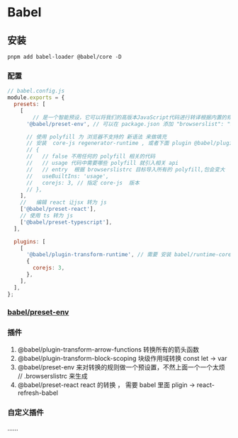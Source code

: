 # Babel

## 安装

```shell
pnpm add babel-loader @babel/core -D 
```



### 配置

```js
// babel.config.js
module.exports = {
  presets: [
    [
        // 是一个智能预设，它可以将我们的高版本JavaScript代码进行转译根据内置的规则转译成为低版本的javascript代码。
      '@babel/preset-env', // 可以在 package.json 添加 "browserslist": "> 0.25%, not dead" 转换版本

      // 使用 polyfill 为 浏览器不支持的 新语法 来做填充
      // 安装  core-js regenerator-runtime , 或者下面 plugin @babel/plugin-transform-runtime
      // {
      //   // false 不用任何的 polyfill 相关的代码
      //   // usage 代码中需要哪些 polyfill 就引入相关 api
      //   // entry  根据 browserslistrc 目标导入所有的 polyfill,包会变大  需要在项目中引入 import 'core-js/stable'; import 'regenerator-runtime/runtime';
      //   useBuiltIns: 'usage',
      //   corejs: 3, // 指定 core-js  版本
      // },
    ],
    //   编辑 react 让jsx 转为 js
    ['@babel/preset-react'],
    // 使用 ts 转为 js
    ['@babel/preset-typescript'],
  ],

  plugins: [
    [
      '@babel/plugin-transform-runtime', // 需要 安装 babel/runtime-corejs3
      {
        corejs: 3,
      },
    ],
  ],
};
```



### [babel/preset-env](https://babeljs.io/docs/en/babel-preset-env)





### 插件

1. @babel/plugin-transform-arrow-functions 转换所有的箭头函数
2. @babel/plugin-transform-block-scoping  块级作用域转换 const let -> var
3.  @babel/preset-env 来对转换的规则做一个预设置，不然上面一个一个太烦  //  .browserslistrc  来生成
4. @babel/preset-react react 的转换 ， 需要 babel 里面 pligin -> react-refresh-babel



### 自定义插件

……
